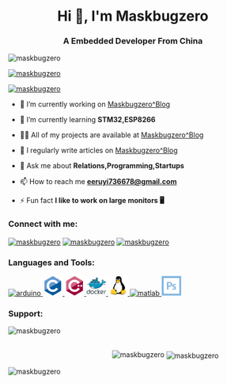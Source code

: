 <h1 align="center">Hi 👋, I'm Maskbugzero</h1>
<h3 align="center">A Embedded Developer From China</h3>

<p align="left"> <img src="https://komarev.com/ghpvc/?username=maskbugzero&label=Profile%20views&color=0e75b6&style=flat" alt="maskbugzero" /> </p>

<p align="left"> <a href="https://github.com/ryo-ma/github-profile-trophy"><img src="https://github-profile-trophy.vercel.app/?username=maskbugzero" alt="maskbugzero" /></a> </p>

<p align="left"> <a href="https://twitter.com/maskbugzero" target="blank"><img src="https://img.shields.io/twitter/follow/maskbugzero?logo=twitter&style=for-the-badge" alt="maskbugzero" /></a> </p>

- 🔭 I’m currently working on [Maskbugzero^Blog](https://maskbugzero.github.io/)

- 🌱 I’m currently learning **STM32,ESP8266**

- 👨‍💻 All of my projects are available at [Maskbugzero^Blog](https://maskbugzero.github.io/)

- 📝 I regularly write articles on [Maskbugzero^Blog](https://maskbugzero.github.io/)

- 💬 Ask me about **Relations,Programming,Startups**

- 📫 How to reach me **eeruyi736678@gmail.com**

- ⚡ Fun fact **I like to work on large monitors 🖥**

<h3 align="left">Connect with me:</h3>
<p align="left">
<a href="https://twitter.com/maskbugzero" target="blank"><img align="center" src="https://raw.githubusercontent.com/rahuldkjain/github-profile-readme-generator/master/src/images/icons/Social/twitter.svg" alt="maskbugzero" height="30" width="40" /></a>
<a href="https://fb.com/maskbugzero" target="blank"><img align="center" src="https://raw.githubusercontent.com/rahuldkjain/github-profile-readme-generator/master/src/images/icons/Social/facebook.svg" alt="maskbugzero" height="30" width="40" /></a>
<a href="https://instagram.com/maskbugzero" target="blank"><img align="center" src="https://raw.githubusercontent.com/rahuldkjain/github-profile-readme-generator/master/src/images/icons/Social/instagram.svg" alt="maskbugzero" height="30" width="40" /></a>
</p>

<h3 align="left">Languages and Tools:</h3>
<p align="left"> <a href="https://www.arduino.cc/" target="_blank"> <img src="https://cdn.worldvectorlogo.com/logos/arduino-1.svg" alt="arduino" width="40" height="40"/> </a> <a href="https://www.cprogramming.com/" target="_blank"> <img src="https://raw.githubusercontent.com/devicons/devicon/master/icons/c/c-original.svg" alt="c" width="40" height="40"/> </a> <a href="https://www.w3schools.com/cpp/" target="_blank"> <img src="https://raw.githubusercontent.com/devicons/devicon/master/icons/cplusplus/cplusplus-original.svg" alt="cplusplus" width="40" height="40"/> </a> <a href="https://www.docker.com/" target="_blank"> <img src="https://raw.githubusercontent.com/devicons/devicon/master/icons/docker/docker-original-wordmark.svg" alt="docker" width="40" height="40"/> </a> <a href="https://www.linux.org/" target="_blank"> <img src="https://raw.githubusercontent.com/devicons/devicon/master/icons/linux/linux-original.svg" alt="linux" width="40" height="40"/> </a> <a href="https://www.mathworks.com/" target="_blank"> <img src="https://upload.wikimedia.org/wikipedia/commons/2/21/Matlab_Logo.png" alt="matlab" width="40" height="40"/> </a> <a href="https://www.photoshop.com/en" target="_blank"> <img src="https://raw.githubusercontent.com/devicons/devicon/master/icons/photoshop/photoshop-line.svg" alt="photoshop" width="40" height="40"/> </a> </p>

<h3 align="left">Support:</h3>
<p><a href="https://www.buymeacoffee.com/maskbugzero"> <img align="left" src="https://cdn.buymeacoffee.com/buttons/v2/default-yellow.png" height="50" width="210" alt="maskbugzero" /></a></p><br><br>

<p><img align="left" src="https://github-readme-stats.vercel.app/api/top-langs?username=maskbugzero&show_icons=true&locale=en&layout=compact" alt="maskbugzero" /></p>

<p>&nbsp;<img align="center" src="https://github-readme-stats.vercel.app/api?username=maskbugzero&show_icons=true&locale=en" alt="maskbugzero" /></p>

<p><img align="center" src="https://github-readme-streak-stats.herokuapp.com/?user=maskbugzero&" alt="maskbugzero" /></p>
